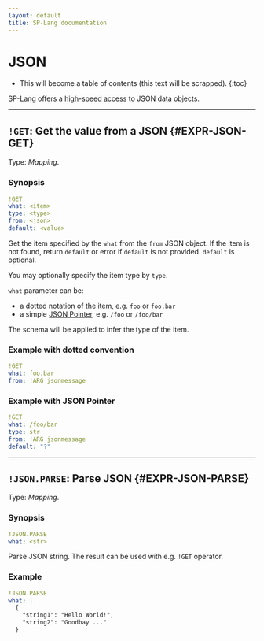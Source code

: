```yaml
---
layout: default
title: SP-Lang documentation
---
```


# JSON

* This will become a table of contents (this text will be scrapped).
{:toc}

SP-Lang offers a [high-speed access](https://simdjson.org) to JSON data objects.

--- 

## `!GET`: Get the value from a JSON {#EXPR-JSON-GET}

Type: _Mapping_.


### Synopsis

```yaml
!GET
what: <item>
type: <type>
from: <json>
default: <value>
```

Get the item specified by the `what` from the `from` JSON object.
If the item is not found, return `default` or error if `default` is not provided.
`default` is optional.

You may optionally specify the item type by `type`.

`what` parameter can be:

* a dotted notation of the item, e.g. `foo` or `foo.bar` 
* a simple [JSON Pointer](https://datatracker.ietf.org/doc/html/rfc6901), e.g. `/foo` or `/foo/bar`

The schema will be applied to infer the type of the item.

### Example with dotted convention

```yaml
!GET
what: foo.bar
from: !ARG jsonmessage
```


### Example with JSON Pointer

```yaml
!GET
what: /foo/bar
type: str
from: !ARG jsonmessage
default: "?"
```


--- 

## `!JSON.PARSE`: Parse JSON {#EXPR-JSON-PARSE}

Type: _Mapping_.

### Synopsis

```yaml
!JSON.PARSE
what: <str>
```

Parse JSON string.
The result can be used with e.g. `!GET` operator.


### Example

```yaml
!JSON.PARSE
what: |
  {
    "string1": "Hello World!",
    "string2": "Goodbay ..."
  }
```
